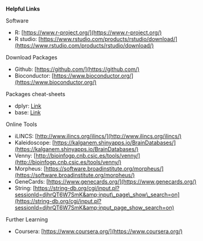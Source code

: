 **Helpful Links**

Software

- R:  [https://www.r-project.org/](https://www.r-project.org/)
- R studio:  [https://www.rstudio.com/products/rstudio/download/](https://www.rstudio.com/products/rstudio/download/)  

Download Packages

- Github:  [https://github.com/](https://github.com/)
- Bioconductor:  [https://www.bioconductor.org/](https://www.bioconductor.org/)

Packages cheat-sheets  

- dplyr: [Link](https://ut-cdrl.github.io/Intro-to-coding/dplyr-cheat-sheet.pdf)  
- base: [Link](https://ut-cdrl.github.io/Intro-to-coding/r-cheat-sheet.pdf)  

Online Tools

- iLINCS:  [http://www.ilincs.org/ilincs/](http://www.ilincs.org/ilincs/)
- Kaleidoscope:  [https://kalganem.shinyapps.io/BrainDatabases/](https://kalganem.shinyapps.io/BrainDatabases/)
- Venny:  [http://bioinfogp.cnb.csic.es/tools/venny/](http://bioinfogp.cnb.csic.es/tools/venny/)
- Morpheus:  [https://software.broadinstitute.org/morpheus/](https://software.broadinstitute.org/morpheus/)
- GeneCards: [https://www.genecards.org/](https://www.genecards.org/)
- String:  [https://string-db.org/cgi/input.pl?sessionId=djhrQT6W7SmK&amp;input\_page\_show\_search=on](https://string-db.org/cgi/input.pl?sessionId=djhrQT6W7SmK&amp;input_page_show_search=on)

Further Learning

- Coursera:  [https://www.coursera.org/](https://www.coursera.org/)
